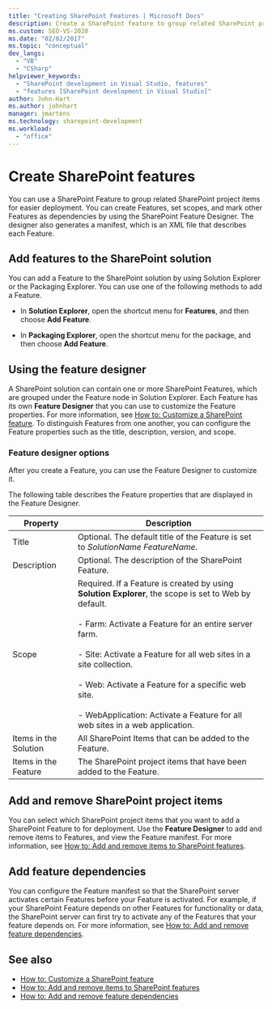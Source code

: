 ```yaml
---
title: "Creating SharePoint Features | Microsoft Docs"
description: Create a SharePoint feature to group related SharePoint project items for easier deployment. Add features to the SharePoint solution. Use the feature designer.
ms.custom: SEO-VS-2020
ms.date: "02/02/2017"
ms.topic: "conceptual"
dev_langs:
  - "VB"
  - "CSharp"
helpviewer_keywords:
  - "SharePoint development in Visual Studio, features"
  - "features [SharePoint development in Visual Studio]"
author: John-Hart
ms.author: johnhart
manager: jmartens
ms.technology: sharepoint-development
ms.workload:
  - "office"
---
```

# Create SharePoint features
  You can use a SharePoint Feature to group related SharePoint project items for easier deployment. You can create Features, set scopes, and mark other Features as dependencies by using the SharePoint Feature Designer. The designer also generates a manifest, which is an XML file that describes each Feature.

## Add features to the SharePoint solution
 You can add a Feature to the SharePoint solution by using Solution Explorer or the Packaging Explorer. You can use one of the following methods to add a Feature.

- In **Solution Explorer**, open the shortcut menu for **Features**, and then choose **Add Feature**.

- In **Packaging Explorer**, open the shortcut menu for the package, and then choose **Add Feature**.

## Using the feature designer
 A SharePoint solution can contain one or more SharePoint Features, which are grouped under the Feature node in Solution Explorer. Each Feature has its own **Feature Designer** that you can use to customize the Feature properties. For more information, see [How to: Customize a SharePoint feature](../sharepoint/how-to-customize-a-sharepoint-feature.md). To distinguish Features from one another, you can configure the Feature properties such as the title, description, version, and scope.

### Feature designer options
 After you create a Feature, you can use the Feature Designer to customize it.

 The following table describes the Feature properties that are displayed in the Feature Designer.

|Property|Description|
|--------------|-----------------|
|Title|Optional. The default title of the Feature is set to *SolutionName* *FeatureName*.|
|Description|Optional. The description of the SharePoint Feature.|
|Scope|Required. If a Feature is created by using **Solution Explorer**, the scope is set to Web by default.<br /><br /> - Farm: Activate a Feature for an entire server farm.<br /><br /> - Site: Activate a Feature for all web sites in a site collection.<br /><br /> - Web: Activate a Feature for a specific web site.<br /><br /> - WebApplication: Activate a Feature for all web sites in a web application.|
|Items in the Solution|All SharePoint Items that can be added to the Feature.|
|Items in the Feature|The SharePoint project items that have been added to the Feature.|

## Add and remove SharePoint project items
 You can select which SharePoint project items that you want to add a SharePoint Feature to for deployment. Use the **Feature Designer** to add and remove items to Features, and view the Feature manifest. For more information, see [How to: Add and remove items to SharePoint features](../sharepoint/how-to-add-and-remove-items-to-sharepoint-features.md).

## Add feature dependencies
 You can configure the Feature manifest so that the SharePoint server activates certain Features before your Feature is activated. For example, if your SharePoint Feature depends on other Features for functionality or data, the SharePoint server can first try to activate any of the Features that your feature depends on. For more information, see [How to: Add and remove feature dependencies](../sharepoint/how-to-add-and-remove-feature-dependencies.md).

## See also
- [How to: Customize a SharePoint feature](../sharepoint/how-to-customize-a-sharepoint-feature.md)
- [How to: Add and remove items to SharePoint features](../sharepoint/how-to-add-and-remove-items-to-sharepoint-features.md)
- [How to: Add and remove feature dependencies](../sharepoint/how-to-add-and-remove-feature-dependencies.md)
